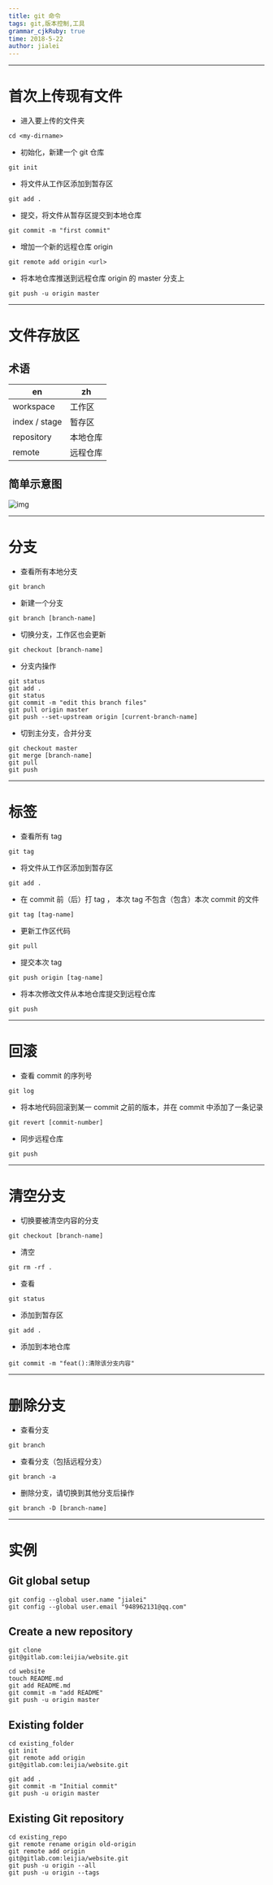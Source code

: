 ```yaml
---
title: git 命令
tags: git,版本控制,工具
grammar_cjkRuby: true
time: 2018-5-22
author: jialei
---
```



---
# 首次上传现有文件

- 进入要上传的文件夹
	
``` dos?linenums
cd <my-dirname>
```
	
- 初始化，新建一个 git 仓库

``` dos?linenums
git init
```
	
- 将文件从工作区添加到暂存区

``` dos?linenums
git add .
```
	
- 提交，将文件从暂存区提交到本地仓库

``` dos?linenums
git commit -m "first commit"
```

- 增加一个新的远程仓库 origin

``` dos?linenums
git remote add origin <url>
```
	
- 将本地仓库推送到远程仓库 origin 的 master 分支上

``` dos?linenums
git push -u origin master
```
	
	
---
# 文件存放区

## 术语

en | zh
-- | -
workspace | 工作区
index / stage | 暂存区
repository | 本地仓库
remote | 远程仓库


## 简单示意图

![img](./images/1527048211775.jpg)


---
# 分支

- 查看所有本地分支

``` dos?linenums
git branch
```

- 新建一个分支

``` dos?linenums
git branch [branch-name]
```

- 切换分支，工作区也会更新

``` dos?linenums
git checkout [branch-name]
```

- 分支内操作

``` dos?linenums
git status
git add .
git status
git commit -m "edit this branch files"
git pull origin master
git push --set-upstream origin [current-branch-name]
```

- 切到主分支，合并分支

``` dos?linenums
git checkout master
git merge [branch-name]
git pull
git push
```


---
# 标签

- 查看所有 tag

``` dos?linenums
git tag
```

- 将文件从工作区添加到暂存区

``` dos?linenums
git add .
```

- 在 commit 前（后）打 tag ， 本次 tag 不包含（包含）本次 commit 的文件

``` dos?linenums
git tag [tag-name]
```

- 更新工作区代码

``` dos?linenums
git pull
```

- 提交本次 tag

``` dos?linenums
git push origin [tag-name]
```

- 将本次修改文件从本地仓库提交到远程仓库

``` dos?linenums
git push
```


---
# 回滚

- 查看 commit 的序列号

```dos?linenums
git log
```

- 将本地代码回滚到某一 commit 之前的版本，并在 commit 中添加了一条记录

```dos?linenums
git revert [commit-number]
```

- 同步远程仓库

```dos?linenums
git push
```


---
# 清空分支

- 切换要被清空内容的分支

``` dos?linenums
git checkout [branch-name]
```

- 清空

``` dos?linenums
git rm -rf .
```

- 查看

``` dos?linenums
git status
```

- 添加到暂存区

``` dos?linenums
git add .
```

- 添加到本地仓库

``` dos?linenums
git commit -m "feat():清除该分支内容"
```


---
# 删除分支

- 查看分支

``` dos?linenums
git branch
```

- 查看分支（包括远程分支）

``` dos?linenums
git branch -a
```

- 删除分支，请切换到其他分支后操作

``` dos?linenums
git branch -D [branch-name]
```



---
# 实例

## Git global setup

``` dos?linenums
git config --global user.name "jialei"
git config --global user.email "948962131@qq.com"
```

## Create a new repository

``` dos?linenums
git clone 
git@gitlab.com:leijia/website.git

cd website
touch README.md
git add README.md
git commit -m "add README"
git push -u origin master
```

## Existing folder

``` dos?linenums
cd existing_folder
git init
git remote add origin 
git@gitlab.com:leijia/website.git

git add .
git commit -m "Initial commit"
git push -u origin master
```

## Existing Git repository

``` dos?linenums
cd existing_repo
git remote rename origin old-origin
git remote add origin 
git@gitlab.com:leijia/website.git
git push -u origin --all
git push -u origin --tags
```
